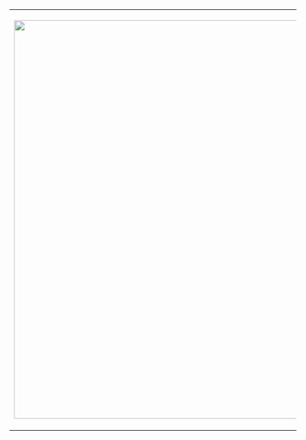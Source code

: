 <table>
  <tr>
    <td width="700">
 
<img width="700" src="https://64.media.tumblr.com/90d447fad5955852bb4b654211b90f0a/tumblr_n24o91zhK01s0t69oo1_500.gifv"></img>

  </td>
  <td valign="top" width="700">
    <br />

  <p>🖤 🖤 🖤&nbsp;&nbsp;conjuring digital magic with my heart</p>

  </td>
  </tr>
</table>
